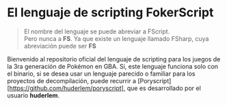 # El lenguaje de scripting FokerScript
> El nombre del lenguaje se puede abreviar a FScript. \
> Pero nunca a **FS**. Ya que existe un lenguaje llamado FSharp, cuya abreviación puede ser **FS**

Bienvenido al repositorio oficial del lenguaje de scripting para los juegos de la 3ra generación de Pokémon en GBA. Si, este lenguaje funciona solo con el binario, si se desea usar un lenguaje parecido o familiar para los proyectos de decompilación, puede recurrir a [Poryscript][https://github.com/huderlem/poryscript], que es desarrollado por el usuario **huderlem**.

